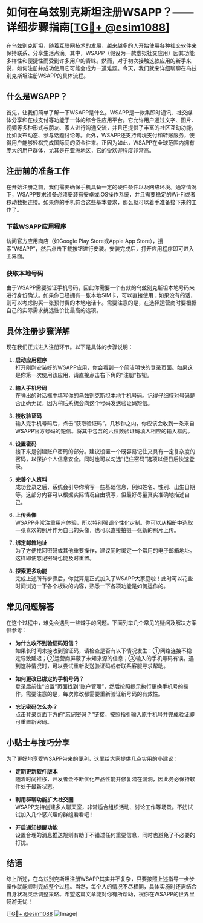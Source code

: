 # 如何在乌兹别克斯坦注册WSAPP？——详细步骤指南[[TG💪+ @esim1088](https://t.me/s/esim1088)]

在乌兹别克斯坦，随着互联网技术的发展，越来越多的人开始使用各种社交软件来保持联系、分享生活点滴。其中，WSAPP（假设为一款虚拟社交应用）因其功能多样性和便捷性而受到许多用户的青睐。然而，对于初次接触这款应用的新手来说，如何注册并成功使用它可能会成为一道难题。今天，我们就来详细聊聊在乌兹别克斯坦注册WSAPP的具体流程。

## 什么是WSAPP？

首先，让我们简单了解一下WSAPP是什么。WSAPP是一款集即时通讯、社交媒体分享和在线支付等功能于一体的综合性应用平台。它允许用户通过文字、图片、视频等多种形式与朋友、家人进行沟通交流，并且还提供了丰富的社区互动功能，比如发布动态、参与话题讨论等。此外，WSAPP还支持跨境支付和转账服务，使得用户能够轻松完成国际间的资金往来。正因为如此，WSAPP在全球范围内拥有庞大的用户群体，尤其是在亚洲地区，它的受欢迎程度非常高。

## 注册前的准备工作

在开始注册之前，我们需要确保手机具备一定的硬件条件以及网络环境。通常情况下，WSAPP要求设备必须安装有安卓或iOS操作系统，并且需要稳定的Wi-Fi或者移动数据连接。如果你的手机符合这些基本要求，那么就可以着手准备接下来的工作了。

### 下载WSAPP应用程序

访问官方应用商店（如Google Play Store或Apple App Store），搜索“WSAPP”，然后点击下载按钮进行安装。安装完成后，打开应用程序即可进入主界面。

### 获取本地号码

由于WSAPP需要验证手机号码，因此你需要一个有效的乌兹别克斯坦本地号码来进行身份确认。如果你已经拥有一张本地SIM卡，可以直接使用；如果没有的话，则可以考虑购买一张预付费的本地电话卡。需要注意的是，在选择运营商时要根据自己的实际需求挑选性价比最高的选项。

## 具体注册步骤详解

现在我们正式进入注册环节。以下是具体的步骤说明：

1. **启动应用程序**  
   打开刚刚安装好的WSAPP应用，你会看到一个简洁明快的登录页面。如果这是你第一次使用该应用，请直接点击右下角的“注册”按钮。

2. **输入手机号码**  
   在弹出的对话框中填写你的乌兹别克斯坦本地手机号码。记得仔细核对号码是否正确无误，因为稍后系统会向这个号码发送验证码短信。

3. **接收验证码**  
   输入完手机号码后，点击“获取验证码”。几秒钟之内，你应该会收到一条来自WSAPP官方号码的短信。将其中包含的六位数验证码填入相应的输入框内。

4. **设置密码**  
   接下来是创建账户密码的部分。建议设置一个既容易记住又具有一定复杂度的密码，以保护个人信息安全。同时也可以勾选“记住密码”选项以便日后快速登录。

5. **完善个人资料**  
   成功登录之后，系统会引导你填写一些基础信息，例如姓名、性别、出生日期等。这部分内容可以根据实际情况自由填写，但最好尽量真实准确地描述自己。

6. **上传头像**  
   WSAPP非常注重用户体验，所以特别强调个性化定制。你可以从相册中选取一张喜欢的照片作为自己的头像，也可以直接拍摄一张新的照片上传。

7. **绑定邮箱地址**  
   为了方便找回密码或其他重要操作，建议同时绑定一个常用的电子邮箱地址。这样即使忘记密码也能及时重置。

8. **探索更多功能**  
   完成上述所有步骤后，你就算是正式加入了WSAPP大家庭啦！此时可以花些时间浏览一下各个板块的内容，熟悉一下各项功能是如何运作的。

## 常见问题解答

在这个过程中，难免会遇到一些棘手的问题。下面列举几个常见的疑问及解决方案供参考：

- **为什么收不到验证码短信？**  
  如果长时间未接收到验证码，请检查是否有以下情况发生：①网络连接不稳定导致延迟；②运营商屏蔽了未知来源的信息；③输入的手机号码有误。遇到这种情况时，可以尝试重新发送验证码或者联系客服寻求帮助。

- **如何更改已绑定的手机号码？**  
  登录后前往“设置”页面找到“账户管理”，然后按照提示执行更换手机号的操作。需要注意的是，每次修改都需要重新验证新号码的有效性。

- **忘记密码怎么办？**  
  点击登录页面下方的“忘记密码？”链接，按照指引输入原手机号并完成验证即可重置新密码。

## 小贴士与技巧分享

为了更好地享受WSAPP带来的便利，这里给大家提供几点实用的小建议：

- **定期更新软件版本**  
  随着时间推移，开发者会不断优化产品性能并修复潜在漏洞，因此务必保持软件处于最新状态。

- **利用群聊功能扩大社交圈**  
  WSAPP支持创建多人聊天室，非常适合组织活动、讨论工作等场景。不妨试试加入几个感兴趣的群组看看吧！

- **开启通知提醒功能**  
  设置合理的消息推送规则有助于不错过任何重要信息，同时也避免了不必要的打扰。

## 结语

综上所述，在乌兹别克斯坦注册WSAPP其实并不复杂，只要按照上述指导一步步操作就能顺利完成整个过程。当然，每个人的情况不尽相同，具体实施时还需结合自身状况灵活调整策略。希望这篇文章能对你有所帮助，祝你在WSAPP的世界里畅游无忧！

[[TG💪+ @esim1088](https://t.me/s/esim1088) ![Image](https://i.postimg.cc/4NQfJmqS/Snipaste-2025-05-13-00-14-12.png)]